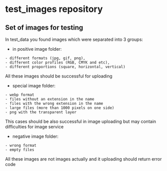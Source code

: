 # test_images repository #
## Set of images for testing ##

In test_data you found images which were separated into 3 groups:
* in positive image folder: 
```
- different formats (jpg, gif, png), 
- different color profiles (RGB, CMYK and etc),
- different proportions (square, horizontal, vertical)
```
All these images should be successful for uploading 

* special image folder:
```
- webp format
- files without an extension in the name
- files with the wrong extension in the name
- large files (more than 1000 pixels on one side)
- png with the transparent layer
```
This cases should be also successful in image uploading but may contain difficulties for image service 

* negative image folder:
```bazaar
- wrong format
- empty files
```
All these images are not images actually and it uploading should return error code